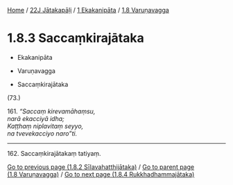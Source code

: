 
[Home](/) / [22J Jātakapāḷi](../...md) / [1 Ekakanipāta](...md) / [1.8 Varuṇavagga](../22J/1/1.8.md)

# 1.8.3 Saccaṃkirajātaka

* Ekakanipāta

* Varuṇavagga

* Saccaṃkirajātaka

(73.)

161\. _“Saccaṃ kirevamāhaṃsu,_  
_narā ekacciyā idha;_  
_Kaṭṭhaṃ niplavitaṃ seyyo,_  
_na tvevekacciyo naro”ti._  


---

162\. Saccaṃkirajātakaṃ tatiyaṃ.



[Go to previous page (1.8.2 Sīlavahatthijātaka)](1.8.2.md) / [Go to parent page (1.8 Varuṇavagga)](../22J/1/1.8.md) / [Go to next page (1.8.4 Rukkhadhammajātaka)](1.8.4.md)



